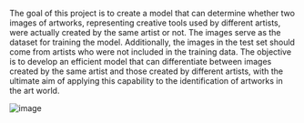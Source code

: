 The goal of this project is to create a model that can determine whether two images of artworks, representing creative tools used by different artists, were actually created by the same artist or not. The images serve as the dataset for training the model. Additionally, the images in the test set should come from artists who were not included in the training data. The objective is to develop an efficient model that can differentiate between images created by the same artist and those created by different artists, with the ultimate aim of applying this capability to the identification of artworks in the art world.

![image](https://github.com/user-attachments/assets/b6a6e083-ffa2-4b51-b071-d5bab3716694)
